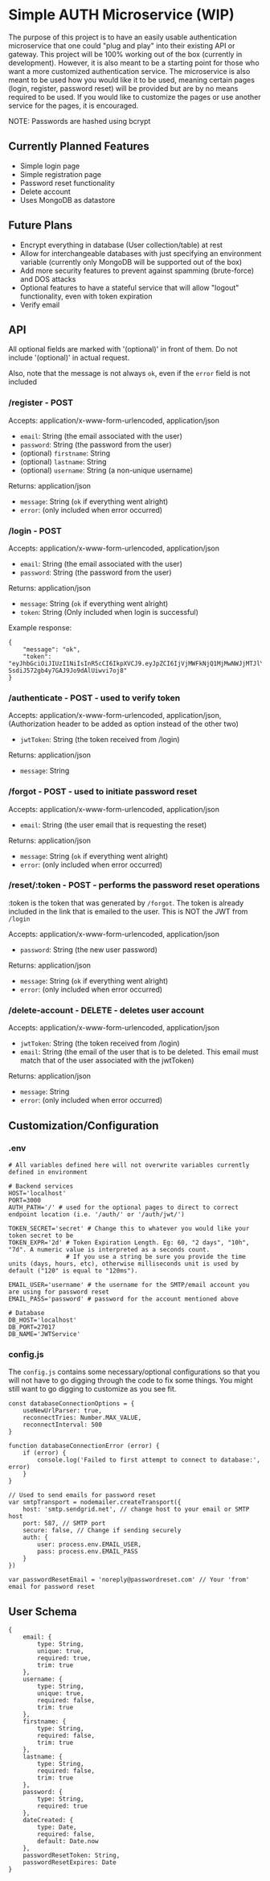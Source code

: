 # Simple AUTH Microservice (WIP)
The purpose of this project is to have an easily usable authentication microservice that one could "plug and play" into their existing API or gateway. This project will be 100% working out of the box (currently in development). However, it is also meant to be a starting point for those who want a more customized authentication service. The microservice is also meant to be used how you would like it to be used, meaning certain pages (login, register, password reset) will be provided but are by no means required to be used. If you would like to customize the pages or use another service for the pages, it is encouraged.

NOTE: Passwords are hashed using bcrypt

## Currently Planned Features
- Simple login page
- Simple registration page
- Password reset functionality
- Delete account
- Uses MongoDB as datastore 

## Future Plans
- Encrypt everything in database (User collection/table) at rest
- Allow for interchangeable databases with just specifying an environment variable (currently only MongoDB will be supported out of the box)
- Add more security features to prevent against spamming (brute-force) and DOS attacks
- Optional features to have a stateful service that will allow "logout" functionality, even with token expiration
- Verify email

## API 

All optional fields are marked with '(optional)' in front of them. Do not include '(optional)' in actual request.

Also, note that the message is not always `ok`, even if the `error` field is not included

### /register - POST
Accepts: application/x-www-form-urlencoded, application/json
- `email`: String (the email associated with the user)
- `password`: String (the password from the user)
- (optional) `firstname`: String
- (optional) `lastname`: String
- (optional) `username`: String (a non-unique username)

Returns: application/json
- `message`: String (`ok` if everything went alright)
- `error`: (only included when error occurred)

### /login - POST
Accepts: application/x-www-form-urlencoded, application/json
- `email`: String (the email associated with the user)
- `password`: String (the password from the user)

Returns: application/json
- `message`: String (`ok` if everything went alright)
- `token`: String (Only included when login is successful)

Example response:
```
{
    "message": "ok",
    "token": "eyJhbGciOiJIUzI1NiIsInR5cCI6IkpXVCJ9.eyJpZCI6IjVjMWFkNjQ1MjMwNWJjMTJlY2YyNGE0MiIsImlhdCI6MTU0NTI2MjczMywiZXhwIjoxNTQ1NDM1NTMzfQ.RcJv26xteu-SsdiJ572gb4y7GAJ9Jo9dAlUiwvi7oj8"
}
```

### /authenticate - POST - used to verify token
Accepts: application/x-www-form-urlencoded, application/json, (Authorization header to be added as option instead of the other two)
- `jwtToken`: String (the token received from /login)

Returns: application/json
- `message`: String

### /forgot - POST - used to initiate password reset
Accepts: application/x-www-form-urlencoded, application/json
- `email`: String (the user email that is requesting the reset)

Returns: application/json
- `message`: String (`ok` if everything went alright)
- `error`: (only included when error occurred)

### /reset/:token - POST - performs the password reset operations
:token is the token that was generated by `/forgot`. The token is already included in the link that is emailed to the user. This is NOT the JWT from `/login`

Accepts: application/x-www-form-urlencoded, application/json
- `password`: String (the new user password)

Returns: application/json
- `message`: String (`ok` if everything went alright)
- `error`: (only included when error occurred)

### /delete-account - DELETE - deletes user account
Accepts: application/x-www-form-urlencoded, application/json
- `jwtToken`: String (the token received from /login)
- `email`: String (the email of the user that is to be deleted. This email must match that of the user associated with the jwtToken)

Returns: application/json
- `message`: String
- `error`: (only included when error occurred)


## Customization/Configuration

### .env
    # All variables defined here will not overwrite variables currently defined in environment

    # Backend services
    HOST='localhost'
    PORT=3000
    AUTH_PATH='/' # used for the optional pages to direct to correct endpoint location (i.e. '/auth/' or '/auth/jwt/')

    TOKEN_SECRET='secret' # Change this to whatever you would like your token secret to be
    TOKEN_EXPR='2d' # Token Expiration Length. Eg: 60, "2 days", "10h", "7d". A numeric value is interpreted as a seconds count. 
                    # If you use a string be sure you provide the time units (days, hours, etc), otherwise milliseconds unit is used by default ("120" is equal to "120ms").

    EMAIL_USER='username' # the username for the SMTP/email account you are using for password reset
    EMAIL_PASS='password' # password for the account mentioned above

    # Database
    DB_HOST='localhost'
    DB_PORT=27017
    DB_NAME='JWTService'

### config.js
The `config.js` contains some necessary/optional configurations so that you will not have to go digging through the code to fix some things. You might still want to go digging to customize as you see fit.

    const databaseConnectionOptions = {
        useNewUrlParser: true,
        reconnectTries: Number.MAX_VALUE,
        reconnectInterval: 500
    }

    function databaseConnectionError (error) {
        if (error) {
            console.log('Failed to first attempt to connect to database:', error)
        }
    }

    // Used to send emails for password reset
    var smtpTransport = nodemailer.createTransport({
        host: 'smtp.sendgrid.net', // change host to your email or SMTP host
        port: 587, // SMTP port
        secure: false, // Change if sending securely
        auth: {
            user: process.env.EMAIL_USER,
            pass: process.env.EMAIL_PASS
        }
    })

    var passwordResetEmail = 'noreply@passwordreset.com' // Your 'from' email for password reset

## User Schema
    {
        email: {
            type: String,
            unique: true,
            required: true,
            trim: true
        },
        username: {
            type: String,
            unique: true,
            required: false,
            trim: true
        },
        firstname: {
            type: String,
            required: false,
            trim: true
        },
        lastname: {
            type: String,
            required: false,
            trim: true
        },
        password: {
            type: String,
            required: true
        },
        dateCreated: {
            type: Date,
            required: false,
            default: Date.now
        },
        passwordResetToken: String,
        passwordResetExpires: Date
    }